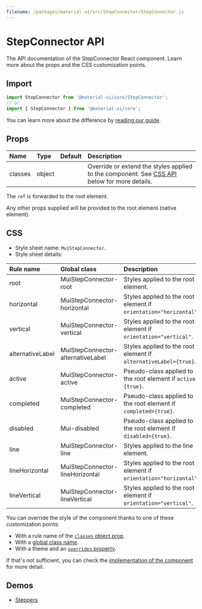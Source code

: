 ```yaml
---
filename: /packages/material-ui/src/StepConnector/StepConnector.js
---
```


<!--- This documentation is automatically generated, do not try to edit it. -->

# StepConnector API

<p class="description">The API documentation of the StepConnector React component. Learn more about the props and the CSS customization points.</p>

## Import

```js
import StepConnector from '@material-ui/core/StepConnector';
// or
import { StepConnector } from '@material-ui/core';
```

You can learn more about the difference by [reading our guide](/guides/minimizing-bundle-size/).



## Props

| Name | Type | Default | Description |
|:-----|:-----|:--------|:------------|
| <span class="prop-name">classes</span> | <span class="prop-type">object</span> |  | Override or extend the styles applied to the component. See [CSS API](#css) below for more details. |

The `ref` is forwarded to the root element.

Any other props supplied will be provided to the root element (native element).

## CSS

- Style sheet name: `MuiStepConnector`.
- Style sheet details:

| Rule name | Global class | Description |
|:-----|:-------------|:------------|
| <span class="prop-name">root</span> | <span class="prop-name">MuiStepConnector-root</span> | Styles applied to the root element.
| <span class="prop-name">horizontal</span> | <span class="prop-name">MuiStepConnector-horizontal</span> | Styles applied to the root element if `orientation="horizontal"`.
| <span class="prop-name">vertical</span> | <span class="prop-name">MuiStepConnector-vertical</span> | Styles applied to the root element if `orientation="vertical"`.
| <span class="prop-name">alternativeLabel</span> | <span class="prop-name">MuiStepConnector-alternativeLabel</span> | Styles applied to the root element if `alternativeLabel={true}`.
| <span class="prop-name">active</span> | <span class="prop-name">MuiStepConnector-active</span> | Pseudo-class applied to the root element if `active={true}`.
| <span class="prop-name">completed</span> | <span class="prop-name">MuiStepConnector-completed</span> | Pseudo-class applied to the root element if `completed={true}`.
| <span class="prop-name">disabled</span> | <span class="prop-name">Mui-disabled</span> | Pseudo-class applied to the root element if `disabled={true}`.
| <span class="prop-name">line</span> | <span class="prop-name">MuiStepConnector-line</span> | Styles applied to the line element.
| <span class="prop-name">lineHorizontal</span> | <span class="prop-name">MuiStepConnector-lineHorizontal</span> | Styles applied to the root element if `orientation="horizontal"`.
| <span class="prop-name">lineVertical</span> | <span class="prop-name">MuiStepConnector-lineVertical</span> | Styles applied to the root element if `orientation="vertical"`.

You can override the style of the component thanks to one of these customization points:

- With a rule name of the [`classes` object prop](/customization/components/#overriding-styles-with-classes).
- With a [global class name](/customization/components/#overriding-styles-with-global-class-names).
- With a theme and an [`overrides` property](/customization/globals/#css).

If that's not sufficient, you can check the [implementation of the component](https://github.com/mui-org/material-ui/blob/master/packages/material-ui/src/StepConnector/StepConnector.js) for more detail.

## Demos

- [Steppers](/components/steppers/)

